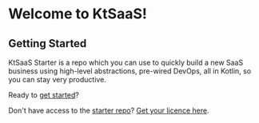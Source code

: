 # Welcome to KtSaaS!

## Getting Started

KtSaaS Starter is a repo which you can use to quickly build a new SaaS business using high-level abstractions, pre-wired DevOps, all in Kotlin, so you can stay very productive.

Ready to [get started](/docs/guides/development/get-started)?

Don't have access to the [starter repo](https://github.com/getktsaas/ktsaas-starter)? [Get your licence here](/).
